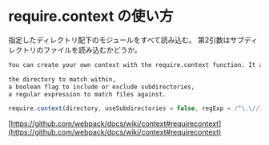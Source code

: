 # require.context の使い方

指定したディレクトリ配下のモジュールをすべて読み込む。
第2引数はサブディレクトリのファイルを読み込むかどうか。

```bash
You can create your own context with the require.context function. It allows you to pass three parameters:

the directory to match within,
a boolean flag to include or exclude subdirectories,
a regular expression to match files against.
```

```js
require.context(directory, useSubdirectories = false, regExp = /^\.\//)
```

[https://github.com/webpack/docs/wiki/context#requirecontext](https://github.com/webpack/docs/wiki/context#requirecontext)